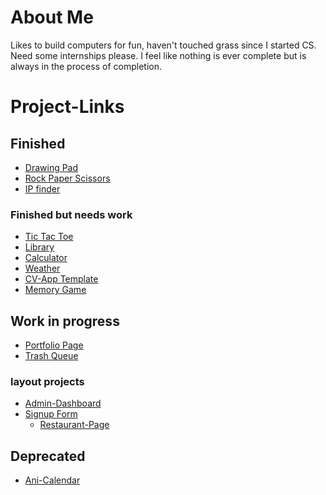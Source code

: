 # About Me
Likes to build computers for fun, haven't touched grass since I started CS. Need some internships please. I feel like nothing is ever complete but is always in the process of completion.

# Project-Links
## Finished

- <a href = "https://chuan-chen.github.io/Fullstack-Projects/Drawing%20PAD/index.html">Drawing Pad</a>
- <a href = "https://chuan-chen.github.io/Fullstack-Projects/Rock-Paper-Scissors/index.html">Rock Paper Scissors</a>
- <a href = "https://chuan-chen.github.io/Fullstack-Projects/IP/index.html">IP finder</a>
### Finished but needs work
  - <a href = "https://chuan-chen.github.io/Fullstack-Projects/Tic_Tac_Toe/index.html"> Tic Tac Toe</a>
  - <a href = "https://chuan-chen.github.io/Fullstack-Projects/Library/index.html">Library</a>
  - <a href = "https://chuan-chen.github.io/Fullstack-Projects/Calculator/index.html">Calculator</a>
  - <a href = "https://chuan-chen.github.io/Fullstack-Projects/Weather/dist/index.html">Weather</a>
  - <a href = "https://chuan-chen.github.io/CV-Application/">CV-App Template</a>
  - <a href = "https://chuan-chen.github.io/React-MemoryGame/">Memory Game</a>
## Work in progress
- <a href = "https://nauhc.dev"> Portfolio Page </a>
- <a href = "https://github.com/Chuan-Chen/Trash-Queue">Trash Queue</a>
### layout projects
- <a href = "https://chuan-chen.github.io/Fullstack-Projects/Admin-Dashboard/index.html">Admin-Dashboard</a>
- <a href = "https://chuan-chen.github.io/Fullstack-Projects/Signup_Form/index.html">Signup Form</a>
  - <a href = "https://chuan-chen.github.io/Fullstack-Projects/Restaurant-Page/dist/index.html">Restaurant-Page</a>
## Deprecated
- <a href = "https://github.com/Chuan-Chen/ani-calendar"> Ani-Calendar </a>
